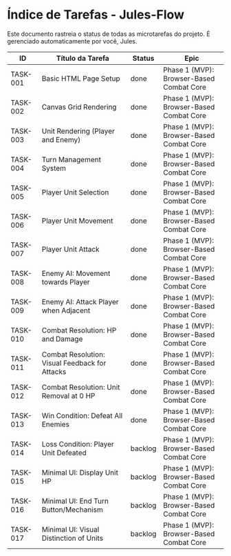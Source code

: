 # Índice de Tarefas - Jules-Flow

Este documento rastreia o status de todas as microtarefas do projeto. É gerenciado automaticamente por você, Jules.

| ID | Título da Tarefa | Status | Epic |
|----|------------------|--------|------|
| TASK-001 | Basic HTML Page Setup | done | Phase 1 (MVP): Browser-Based Combat Core |
| TASK-002 | Canvas Grid Rendering | done | Phase 1 (MVP): Browser-Based Combat Core |
| TASK-003 | Unit Rendering (Player and Enemy) | done | Phase 1 (MVP): Browser-Based Combat Core |
| TASK-004 | Turn Management System | done | Phase 1 (MVP): Browser-Based Combat Core |
| TASK-005 | Player Unit Selection | done | Phase 1 (MVP): Browser-Based Combat Core |
| TASK-006 | Player Unit Movement | done | Phase 1 (MVP): Browser-Based Combat Core |
| TASK-007 | Player Unit Attack | done | Phase 1 (MVP): Browser-Based Combat Core |
| TASK-008 | Enemy AI: Movement towards Player | done | Phase 1 (MVP): Browser-Based Combat Core |
| TASK-009 | Enemy AI: Attack Player when Adjacent | done | Phase 1 (MVP): Browser-Based Combat Core |
| TASK-010 | Combat Resolution: HP and Damage | done | Phase 1 (MVP): Browser-Based Combat Core |
| TASK-011 | Combat Resolution: Visual Feedback for Attacks | done | Phase 1 (MVP): Browser-Based Combat Core |
| TASK-012 | Combat Resolution: Unit Removal at 0 HP | done | Phase 1 (MVP): Browser-Based Combat Core |
| TASK-013 | Win Condition: Defeat All Enemies | done | Phase 1 (MVP): Browser-Based Combat Core |
| TASK-014 | Loss Condition: Player Unit Defeated | backlog | Phase 1 (MVP): Browser-Based Combat Core |
| TASK-015 | Minimal UI: Display Unit HP | backlog | Phase 1 (MVP): Browser-Based Combat Core |
| TASK-016 | Minimal UI: End Turn Button/Mechanism | backlog | Phase 1 (MVP): Browser-Based Combat Core |
| TASK-017 | Minimal UI: Visual Distinction of Units | backlog | Phase 1 (MVP): Browser-Based Combat Core |
